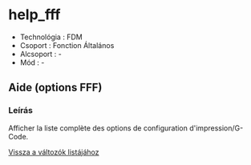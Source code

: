 # help\_fff

* Technológia : FDM
* Csoport : Fonction Általános
* Alcsoport : -
* Mód : - 

## Aide \(options FFF\)

### Leírás

Afficher la liste complète des options de configuration d'impression/G-Code.

[Vissza a változók listájához](../../variable_list)

